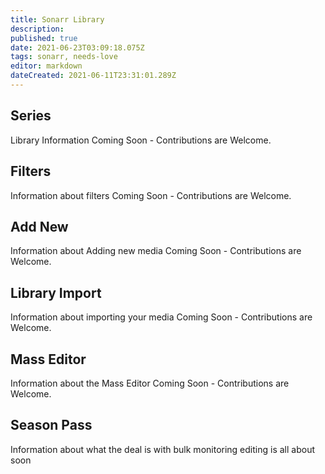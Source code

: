 ```yaml
---
title: Sonarr Library
description: 
published: true
date: 2021-06-23T03:09:18.075Z
tags: sonarr, needs-love
editor: markdown
dateCreated: 2021-06-11T23:31:01.289Z
---
```


## Series

Library Information Coming Soon - Contributions are Welcome.

## Filters

Information about filters Coming Soon - Contributions are Welcome.

## Add New

Information about Adding new media Coming Soon - Contributions are Welcome.

## Library Import

Information about importing your media Coming Soon - Contributions are Welcome.

## Mass Editor

Information about the Mass Editor Coming Soon - Contributions are Welcome.

## Season Pass

Information about what the deal is with bulk monitoring editing is all about soon
